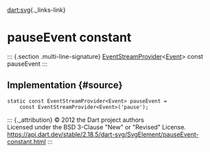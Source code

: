 [dart:svg](../../dart-svg/dart-svg-library){._links-link}

pauseEvent constant
===================

::: {.section .multi-line-signature}
[EventStreamProvider](../../dart-html/eventstreamprovider-class)\<[Event](../../dart-html/event-class)\>
const pauseEvent
:::

Implementation {#source}
--------------

``` {.language-dart data-language="dart"}
static const EventStreamProvider<Event> pauseEvent =
    const EventStreamProvider<Event>('pause');
```

::: {._attribution}
© 2012 the Dart project authors\
Licensed under the BSD 3-Clause \"New\" or \"Revised\" License.\
<https://api.dart.dev/stable/2.18.5/dart-svg/SvgElement/pauseEvent-constant.html>
:::
